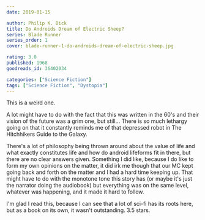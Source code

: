 ```yaml
---
date: 2019-01-15

author: Philip K. Dick
title: Do Androids Dream of Electric Sheep?
series: Blade Runner
series_order: 1
cover: blade-runner-1-do-androids-dream-of-electric-sheep.jpg

rating: 3.0
published: 1968
goodreads_id: 36402034

categories: ["Science Fiction"]
tags: ["Science Fiction", "Dystopia"]
---
```


This is a weird one.

<!--more-->

A lot might have to do with the fact that this was written in the 60's and their vision of the future was a grim one, but still... There is so much lethargy going on that it constantly reminds me of that depressed robot in The Hitchhikers Guide to the Galaxy.

There's a lot of philosophy being thrown around about the value of life and what exactly constitutes life and how do android lifeforms fit in there, but there are no clear answers given. Something I did like, because I do like to form my own opinions on the matter, it did irk me though that our MC kept going back and forth on the matter and I had a hard time keeping up. That might have to do with the monotone tone this story has (or maybe it's just the narrator doing the audiobook) but everything was on the same level, whatever was happening, and it made it hard to follow.

I'm glad I read this, because I can see that a lot of sci-fi has its roots here, but as a book on its own, it wasn't outstanding. 3.5 stars.
